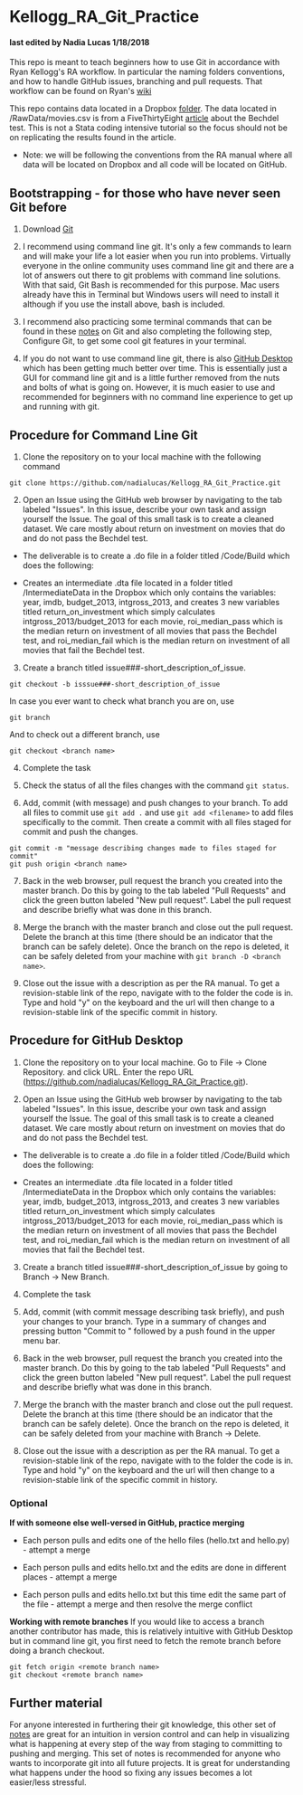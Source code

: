 # Kellogg_RA_Git_Practice 
#### last edited by Nadia Lucas 1/18/2018

This repo is meant to teach beginners how to use Git in accordance with Ryan Kellogg's RA workflow. In particular the naming folders conventions, and how to handle GitHub issues, branching and pull requests. That workflow can be found on Ryan's [wiki](https://github.com/kelloggrk/Kellogg_RA_Manual/wiki)

This repo contains data located in a Dropbox [folder](https://www.dropbox.com/sh/5qz98h5ew3tlfbk/AADcgfQl-dhfLso1BbAkpQMja?dl=0). The data located in /RawData/movies.csv is from a FiveThirtyEight [article](https://fivethirtyeight.com/features/the-dollar-and-cents-case-against-hollywoods-exclusion-of-women/) about the Bechdel test. This is not a Stata coding intensive tutorial so the focus should not be on replicating the results found in the article.

* Note: we will be following the conventions from the RA manual where all data will be located on Dropbox and all code will be located on GitHub. 

## Bootstrapping - for those who have never seen Git before

1. Download [Git](https://git-scm.com/)

2. I recommend using command line git. It's only a few commands to learn and will make your life a lot easier when you run into problems. Virtually everyone in the online community uses command line git and there are a lot of answers out there to git problems with command line solutions. With that said, Git Bash is recommended for this purpose. Mac users already have this in Terminal but Windows users will need to install it although if you use the install above, bash is included.

3. I recommend also practicing some terminal commands that can be found in these [notes]( https://ocw.mit.edu/ans7870/6/6.005/s16/getting-started/#terminal) on Git and also completing the following step, Configure Git, to get some cool git features in your terminal.

4. If you do not want to use command line git, there is also [GitHub Desktop](https://desktop.github.com/) which has been getting much better over time. This is essentially just a GUI for command line git and is a little further removed from the nuts and bolts of what is going on. However, it is much easier to use and recommended for beginners with no command line experience to get up and running with git.

## Procedure for Command Line Git

1. Clone the repository on to your local machine with the following command
```
git clone https://github.com/nadialucas/Kellogg_RA_Git_Practice.git
```

2. Open an Issue using the GitHub web browser by navigating to the tab labeled "Issues". In this issue, describe your own task and assign yourself the Issue. The goal of this small task is to create a cleaned dataset. We care mostly about return on investment on movies that do and do not pass the Bechdel test.

* The deliverable is to create a .do file in a folder titled /Code/Build which does the following:
  
* Creates an intermediate .dta file located in a folder titled /IntermediateData in the Dropbox which only contains the variables: year, imdb, budget_2013, intgross_2013, and creates 3 new variables titled return_on_investment which simply calculates intgross_2013/budget_2013 for each movie, roi_median_pass which is the median return on investment of all movies that pass the Bechdel test, and roi_median_fail which is the median return on investment of all movies that fail the Bechdel test.

3. Create a branch titled issue###-short_description_of_issue. 
```
git checkout -b isssue###-short_description_of_issue
```
In case you ever want to check what branch you are on, use 
```
git branch
```
And to check out a different branch, use
```
git checkout <branch name>
```

4. Complete the task

5. Check the status of all the files changes with the command ```git status```.

6. Add, commit (with message) and push changes to your branch. To add all files to commit use ```git add .``` and use ```git add <filename>``` to add files specifically to the commit. Then create a commit with all files staged for commit and push the changes.
```
git commit -m "message describing changes made to files staged for commit"
git push origin <branch name>
```

7. Back in the web browser, pull request the branch you created into the master branch. Do this by going to the tab labeled "Pull Requests" and click the green button labeled "New pull request". Label the pull request and describe briefly what was done in this branch. 

8. Merge the branch with the master branch and close out the pull request. Delete the branch at this time (there should be an indicator that the branch can be safely delete). Once the branch on the repo is deleted, it can be safely deleted from your machine with ```git branch -D <branch name>```.

9. Close out the issue with a description as per the RA manual. To get a revision-stable link of the repo, navigate with to the folder the code is in. Type and hold "y" on the keyboard and the url will then change to a revision-stable link of the specific commit in history.


## Procedure for GitHub Desktop

1. Clone the repository on to your local machine. Go to File -> Clone Repository. and click URL. Enter the repo URL (https://github.com/nadialucas/Kellogg_RA_Git_Practice.git).

2. Open an Issue using the GitHub web browser by navigating to the tab labeled "Issues". In this issue, describe your own task and assign yourself the Issue. The goal of this small task is to create a cleaned dataset. We care mostly about return on investment on movies that do and do not pass the Bechdel test.

* The deliverable is to create a .do file in a folder titled /Code/Build which does the following:
  
* Creates an intermediate .dta file located in a folder titled /IntermediateData in the Dropbox which only contains the variables: year, imdb, budget_2013, intgross_2013, and creates 3 new variables titled return_on_investment which simply calculates intgross_2013/budget_2013 for each movie, roi_median_pass which is the median return on investment of all movies that pass the Bechdel test, and roi_median_fail which is the median return on investment of all movies that fail the Bechdel test.

3. Create a branch titled issue###-short_description_of_issue by going to Branch -> New Branch.

4. Complete the task

5. Add, commit (with commit message describing task briefly), and push your changes to your branch. Type in a summary of changes and pressing button "Commit to <branch name>" followed by a push found in the upper menu bar.

6. Back in the web browser, pull request the branch you created into the master branch. Do this by going to the tab labeled "Pull Requests" and click the green button labeled "New pull request". Label the pull request and describe briefly what was done in this branch. 

7. Merge the branch with the master branch and close out the pull request. Delete the branch at this time (there should be an indicator that the branch can be safely delete). Once the branch on the repo is deleted, it can be safely deleted from your machine with Branch -> Delete.

8. Close out the issue with a description as per the RA manual. To get a revision-stable link of the repo, navigate with to the folder the code is in. Type and hold "y" on the keyboard and the url will then change to a revision-stable link of the specific commit in history.

### Optional

**If with someone else well-versed in GitHub, practice merging**

* Each person pulls and edits one of the hello files (hello.txt and hello.py) - attempt a merge
  
* Each person pulls and edits hello.txt and the edits are done in different places - attempt a merge
  
* Each person pulls and edits hello.txt but this time edit the same part of the file - attempt a merge and then resolve the merge conflict

**Working with remote branches**
If you would like to access a branch another contributor has made, this is relatively intuitive with GitHub Desktop but in command line git, you first need to fetch the remote branch before doing a branch checkout.
```
git fetch origin <remote branch name>
git checkout <remote branch name>
```
  
## Further material

For anyone interested in furthering their git knowledge, this other set of [notes](https://ocw.mit.edu/ans7870/6/6.005/s16/classes/05-version-control/) are great for an intuition in version control and can help in visualizing what is happening at every step of the way from staging to committing to pushing and merging. This set of notes is recommended for anyone who wants to incorporate git into all future projects. It is great for understanding what happens under the hood so fixing any issues becomes a lot easier/less stressful.
